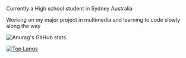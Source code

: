 Currently a High school student in Sydney Australia

Working on my major project in multimedia and learning to code slowly along the way


![Anurag's GitHub stats](https://github-readme-stats.vercel.app/api?username=haz-ai&count_private=true&show_icons=true&theme=gruvbox)

[![Top Langs](https://github-readme-stats.vercel.app/api/top-langs/?username=haz-ai&layout=compact&theme=gruvbox&langs_count=10)](https://github.com/anuraghazra/github-readme-stats)

<!--
**haz-ai/haz-ai** is a ✨ _special_ ✨ repository because its `README.md` (this file) appears on your GitHub profile.

Here are some ideas to get you started:

- 🔭 I’m currently working on ...
- 🌱 I’m currently learning ...
- 👯 I’m looking to collaborate on ...
- 🤔 I’m looking for help with ...
- 💬 Ask me about ...
- 📫 How to reach me: ...
- 😄 Pronouns: ...
- ⚡ Fun fact: ...
-->
